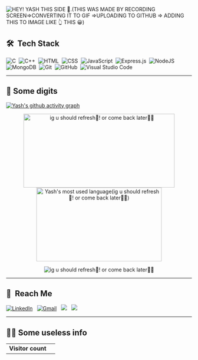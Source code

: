 <img src="https://github.com/conqryash007/conqryash007/blob/main/resource/Animation.gif" alt="HEY! YASH THIS SIDE 👋.(THIS WAS MADE BY RECORDING SCREEN=>CONVERTING IT TO GIF =>UPLOADING TO GITHUB => ADDING THIS TO IMAGE LIKE 👆 THIS 😀)"/>

## 🛠 &nbsp;Tech Stack

![C](https://img.shields.io/badge/-C-05122A?style=flat&logo=C&logoColor=A8B9CC)&nbsp;
![C++](https://img.shields.io/badge/-C++-05122A?style=flat&logo=C%2B%2B&logoColor=00599C)&nbsp;
![HTML](https://img.shields.io/badge/-HTML-05122A?style=flat&logo=HTML5)&nbsp;
![CSS](https://img.shields.io/badge/-CSS-05122A?style=flat&logo=CSS3&logoColor=1572B6)&nbsp;
![JavaScript](https://img.shields.io/badge/-JavaScript-05122A?style=flat&logo=javascript)&nbsp;
![Express.js](https://img.shields.io/badge/-Express-05122A?style=flat&logo=express&logoColor=%2361DAFB)&nbsp;
![NodeJS](https://img.shields.io/badge/-Node.js-05122A?style=flat&logo=node.js&logoColor=white)&nbsp;
![MongoDB](https://img.shields.io/badge/-MongoDB-05122A?style=flat&logo=MongoDB&logoColor=green)&nbsp;
![Git](https://img.shields.io/badge/-Git-05122A?style=flat&logo=git)&nbsp;
![GitHub](https://img.shields.io/badge/-GitHub-05122A?style=flat&logo=github)&nbsp;
![Visual Studio Code](https://img.shields.io/badge/-Visual%20Studio%20Code-05122A?style=flat&logo=visual-studio-code&logoColor=007ACC)&nbsp;

<hr>

## 🔢 Some digits

[![Yash's github activity graph](https://github-readme-activity-graph.vercel.app/graph?username=conqryash007&theme=react-dark)](https://github.com/ashutosh00710/github-readme-activity-graph)
<p align="center">
<img height="200px" width="410px" src="https://github-readme-streak-stats.herokuapp.com/?user=conqryash007&theme=tokyonight" alt="ig u should refresh🧐! or come back later🐱‍💻" />
<img alt="Yash's most used language(ig u should refresh🧐! or come back later🐱‍💻)" src="https://github-readme-stats.vercel.app/api/top-langs/?username=conqryash007&langs_count=8&count_private=true&layout=compact&theme=tokyonight&hide_border=true" height="200px" width="340px"/></a>
</p>
<p align="center"><img src="https://github-readme-stats.vercel.app/api?username=conqryash007&show_icons=true&theme=radical" alt="ig u should refresh🧐! or come back later🐱‍💻" /></p>

<hr>

## 🚀 &nbsp;Reach Me

<a href="https://www.linkedin.com/in/guptayash007/"><img alt="LinkedIn" src="https://img.shields.io/badge/linkedin%20-%230077B5.svg?&style=flat&logo=linkedin&logoColor=white"/></a> &nbsp;
<a href="mailto:guptayash200010@gmail.com"><img alt="Gmail" src="https://img.shields.io/badge/Gmail-D14836?style=flat&logo=gmail&logoColor=white" /></a> &nbsp;
<a href="https://www.instagram.com/conqryash007/"><img src="https://img.shields.io/badge/-Instagram-E4405F?style=flat&logo=Instagram&logoColor=white"/></a> &nbsp;
<a href="https://twitter.com/conqryash007"><img src="https://img.shields.io/badge/Twitter-1DA1F2?style=flat&logo=twitter&logoColor=white"/></a> &nbsp;
<hr>

## 👨‍🎤 Some useless info

<table>
  <tr>
    <td><strong>Visitor count</strong></td>
    <td><img src="https://profile-counter.glitch.me/conqryash007/count.svg" alt="" /></td>
  </tr>
</table>

